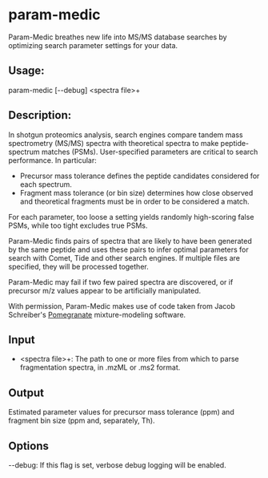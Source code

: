 # param-medic
Param-Medic breathes new life into MS/MS database searches by optimizing search parameter settings for your data.

## Usage:

param-medic [--debug] \<spectra file\>+

## Description:

In shotgun proteomics analysis, search engines compare tandem mass spectrometry (MS/MS) spectra with theoretical spectra to make peptide-spectrum matches (PSMs). User-specified parameters are critical to search performance. In particular:

* Precursor mass tolerance defines the peptide candidates considered for each spectrum. 
* Fragment mass tolerance (or bin size) determines how close observed and theoretical fragments must be in order to be considered a match.

For each parameter, too loose a setting yields randomly high-scoring false PSMs, while too tight excludes true PSMs. 

Param-Medic finds pairs of spectra that are likely to have been generated by the same peptide and uses these pairs to infer optimal parameters for search with Comet, Tide and other search engines. If multiple files are specified, they will be processed together. 

Param-Medic may fail if two few paired spectra are discovered, or if precursor m/z values appear to be artificially manipulated. 

With permission, Param-Medic makes use of code taken from Jacob Schreiber's [Pomegranate](https://github.com/jmschrei/pomegranate) mixture-modeling software.

## Input

* \<spectra file\>+: The path to one or more files from which to parse fragmentation spectra, in .mzML or .ms2 format.  

## Output

Estimated parameter values for precursor mass tolerance (ppm) and fragment bin size (ppm and, separately, Th).

## Options

--debug: If this flag is set, verbose debug logging will be enabled.
